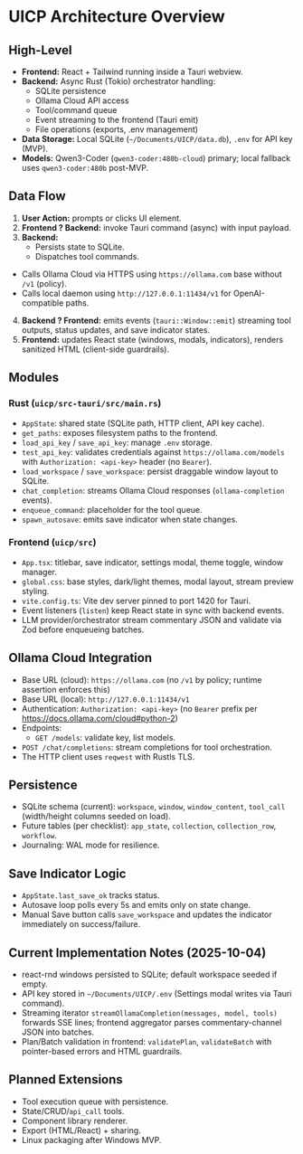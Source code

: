 # UICP Architecture Overview

## High-Level
- **Frontend:** React + Tailwind running inside a Tauri webview.
- **Backend:** Async Rust (Tokio) orchestrator handling:
  - SQLite persistence
  - Ollama Cloud API access
  - Tool/command queue
  - Event streaming to the frontend (Tauri emit)
  - File operations (exports, .env management)
- **Data Storage:** Local SQLite (`~/Documents/UICP/data.db`), `.env` for API key (MVP).
- **Models:** Qwen3-Coder (`qwen3-coder:480b-cloud`) primary; local fallback uses `qwen3-coder:480b` post-MVP.

## Data Flow
1. **User Action:** prompts or clicks UI element.
2. **Frontend ? Backend:** invoke Tauri command (async) with input payload.
3. **Backend:**
   - Persists state to SQLite.
   - Dispatches tool commands.
  - Calls Ollama Cloud via HTTPS using `https://ollama.com` base without `/v1` (policy).
  - Calls local daemon using `http://127.0.0.1:11434/v1` for OpenAI-compatible paths.
4. **Backend ? Frontend:** emits events (`tauri::Window::emit`) streaming tool outputs, status updates, and save indicator states.
5. **Frontend:** updates React state (windows, modals, indicators), renders sanitized HTML (client-side guardrails).

## Modules
### Rust (`uicp/src-tauri/src/main.rs`)
- `AppState`: shared state (SQLite path, HTTP client, API key cache).
- `get_paths`: exposes filesystem paths to the frontend.
- `load_api_key` / `save_api_key`: manage `.env` storage.
- `test_api_key`: validates credentials against `https://ollama.com/models` with `Authorization: <api-key>` header (no `Bearer`).
- `load_workspace` / `save_workspace`: persist draggable window layout to SQLite.
- `chat_completion`: streams Ollama Cloud responses (`ollama-completion` events).
- `enqueue_command`: placeholder for the tool queue.
- `spawn_autosave`: emits save indicator when state changes.

### Frontend (`uicp/src`)
- `App.tsx`: titlebar, save indicator, settings modal, theme toggle, window manager.
- `global.css`: base styles, dark/light themes, modal layout, stream preview styling.
- `vite.config.ts`: Vite dev server pinned to port 1420 for Tauri.
- Event listeners (`listen`) keep React state in sync with backend events.
- LLM provider/orchestrator stream commentary JSON and validate via Zod before enqueueing batches.

## Ollama Cloud Integration
- Base URL (cloud): `https://ollama.com` (no `/v1` by policy; runtime assertion enforces this)
- Base URL (local): `http://127.0.0.1:11434/v1`
- Authentication: `Authorization: <api-key>` (no `Bearer` prefix per https://docs.ollama.com/cloud#python-2)
- Endpoints:
  - `GET /models`: validate key, list models.
- `POST /chat/completions`: stream completions for tool orchestration.
- The HTTP client uses `reqwest` with Rustls TLS.

## Persistence
- SQLite schema (current): `workspace`, `window`, `window_content`, `tool_call` (width/height columns seeded on load).
- Future tables (per checklist): `app_state`, `collection`, `collection_row`, `workflow`.
- Journaling: WAL mode for resilience.

## Save Indicator Logic
- `AppState.last_save_ok` tracks status.
- Autosave loop polls every 5s and emits only on state change.
- Manual Save button calls `save_workspace` and updates the indicator immediately on success/failure.

## Current Implementation Notes (2025-10-04)
- react-rnd windows persisted to SQLite; default workspace seeded if empty.
- API key stored in `~/Documents/UICP/.env` (Settings modal writes via Tauri command).
- Streaming iterator `streamOllamaCompletion(messages, model, tools)` forwards SSE lines; frontend aggregator parses commentary-channel JSON into batches.
- Plan/Batch validation in frontend: `validatePlan`, `validateBatch` with pointer-based errors and HTML guardrails.

## Planned Extensions
- Tool execution queue with persistence.
- State/CRUD/`api_call` tools.
- Component library renderer.
- Export (HTML/React) + sharing.
- Linux packaging after Windows MVP.

